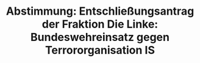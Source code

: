 ---
abstimmung:
  abstimmung: 2
  bundestagssitzung: 144
  datum: 4. Dezember 2015
  legislaturperiode: 18
categories:
- Bundeswehr
- Ausland
data:
- title: Abstimmungsergebnis 20151204_2-data.pdf
  url: /res/abstimmungsliste/20151204_2-data.pdf
- title: Abstimmungsergebnis 20151204_2_xls-data.csv
  url: /res/abstimmungsliste/csv/20151204_2_xls-data.csv
documents:
- local: /res/abstimmungsdaten/018-144-02/1806866.pdf
  title: Drucksache 18/06866.pdf
  url: http://dip21.bundestag.de/dip21/btd/18/068/1806866.pdf
- local: /res/abstimmungsdaten/018-144-02/1806912.pdf
  title: Drucksache 18/06912.pdf
  url: http://dip21.bundestag.de/dip21/btd/18/069/1806912.pdf
- local: /res/abstimmungsdaten/018-144-02/1806918.pdf
  title: Drucksache 18/06918.pdf
  url: http://dip21.bundestag.de/dip21/btd/18/069/1806918.pdf
ergebnis:
  cdu/csu:
    enthaltung: 0
    gesamt: 310
    ja: 0
    nein: 292
    nichtabgegeben: 18
    ungueltig: 0
  die.linke:
    enthaltung: 0
    gesamt: 64
    ja: 62
    nein: 0
    nichtabgegeben: 2
    ungueltig: 0
  file: 20151204_2_xls-data.csv
  gruenen:
    enthaltung: 52
    gesamt: 63
    ja: 0
    nein: 7
    nichtabgegeben: 4
    ungueltig: 0
  spd:
    enthaltung: 3
    gesamt: 193
    ja: 0
    nein: 178
    nichtabgegeben: 12
    ungueltig: 0
layout: abstimmung
links:
- title: https://www.bundestag.de/parlament/plenum/abstimmung/abstimmung?id=379
  url: https://www.bundestag.de/parlament/plenum/abstimmung/abstimmung?id=379
- title: http://www.abgeordnetenwatch.de/einsatz_deutscher_streitkraefte_gegen_den_is_in_syrien-1105-777.html
  url: http://www.abgeordnetenwatch.de/einsatz_deutscher_streitkraefte_gegen_den_is_in_syrien-1105-777.html
preview: 'Deutscher Bundestag


  144. Sitzung des Deutschen Bundestages

  am Freitag, 4.Dezember 2015


  Endgültiges Ergebnis der Namentlichen Abstimmung Nr. 2


  Entschließungsantrag der Abgeordneten Jan van Aken, Wolfgang Gehrcke, Christine

  Buchholz, weiterer Abgeordneter und der Fraktion DIE LINKE.

  zu der Beratung des Antrags der Bundesregierung

  Einsatz bewaffneter deutscher Streitkräfte zur Verhütung und Unterbindung terroristischer

  Handlungen durch die Terrororganisation IS auf Grundlage von Artikel 51 der Satzung
  der

  Vereinten Nationen in Verbindung mit Artikel 42 Absatz 7 des Vertrages über die

  Europäische Union sowie den Resolutionen 2170 (2014), 2199 (2015), 2249 (2015) des

  Sicherheitsrates der Vereinten Nationen

  - Drucksachen 18/6866, 18/6912 und 18/6918 -


  Abgegebene Stimmen insgesamt:

  Nicht abgegebene Stimmen:

  Ja-Stimmen:

  Nein-Stimmen:

  Enthaltungen:

  Ungültige:


  Berlin, den 04.12.2015


  594

  36

  62

  477

  55

  0


  Beginn: 11:05

  Ende: 11:07

  '
tags:
- IS
- UN
- Syrien
title: 'Abstimmung: Entschließungsantrag der Fraktion Die Linke: Bundeswehreinsatz
  gegen Terrororganisation IS'
---